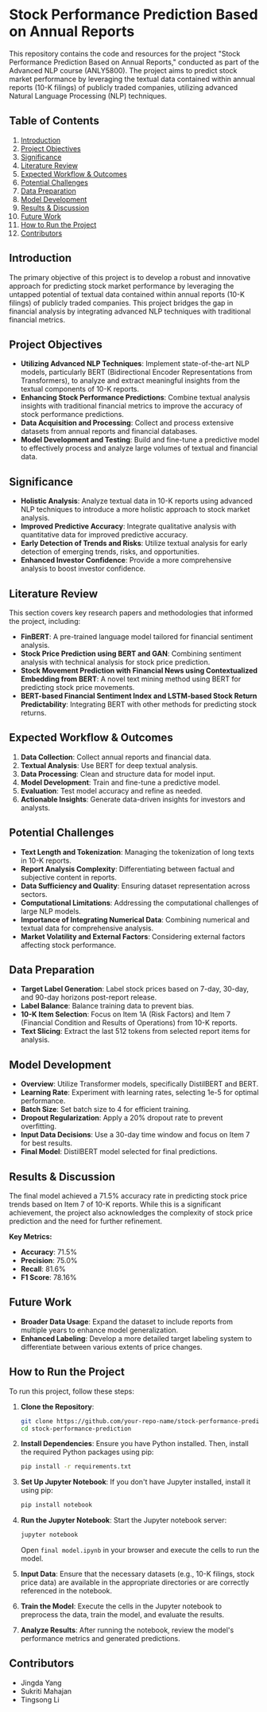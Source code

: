 # Stock Performance Prediction Based on Annual Reports

This repository contains the code and resources for the project "Stock Performance Prediction Based on Annual Reports," conducted as part of the Advanced NLP course (ANLY5800). The project aims to predict stock market performance by leveraging the textual data contained within annual reports (10-K filings) of publicly traded companies, utilizing advanced Natural Language Processing (NLP) techniques.

## Table of Contents

1. [Introduction](#introduction)
2. [Project Objectives](#project-objectives)
3. [Significance](#significance)
4. [Literature Review](#literature-review)
5. [Expected Workflow & Outcomes](#expected-workflow--outcomes)
6. [Potential Challenges](#potential-challenges)
7. [Data Preparation](#data-preparation)
8. [Model Development](#model-development)
9. [Results & Discussion](#results--discussion)
10. [Future Work](#future-work)
11. [How to Run the Project](#how-to-run-the-project)
12. [Contributors](#contributors)

## Introduction

The primary objective of this project is to develop a robust and innovative approach for predicting stock market performance by leveraging the untapped potential of textual data contained within annual reports (10-K filings) of publicly traded companies. This project bridges the gap in financial analysis by integrating advanced NLP techniques with traditional financial metrics.

## Project Objectives

- **Utilizing Advanced NLP Techniques**: Implement state-of-the-art NLP models, particularly BERT (Bidirectional Encoder Representations from Transformers), to analyze and extract meaningful insights from the textual components of 10-K reports.
- **Enhancing Stock Performance Predictions**: Combine textual analysis insights with traditional financial metrics to improve the accuracy of stock performance predictions.
- **Data Acquisition and Processing**: Collect and process extensive datasets from annual reports and financial databases.
- **Model Development and Testing**: Build and fine-tune a predictive model to effectively process and analyze large volumes of textual and financial data.

## Significance

- **Holistic Analysis**: Analyze textual data in 10-K reports using advanced NLP techniques to introduce a more holistic approach to stock market analysis.
- **Improved Predictive Accuracy**: Integrate qualitative analysis with quantitative data for improved predictive accuracy.
- **Early Detection of Trends and Risks**: Utilize textual analysis for early detection of emerging trends, risks, and opportunities.
- **Enhanced Investor Confidence**: Provide a more comprehensive analysis to boost investor confidence.

## Literature Review

This section covers key research papers and methodologies that informed the project, including:

- **FinBERT**: A pre-trained language model tailored for financial sentiment analysis.
- **Stock Price Prediction using BERT and GAN**: Combining sentiment analysis with technical analysis for stock price prediction.
- **Stock Movement Prediction with Financial News using Contextualized Embedding from BERT**: A novel text mining method using BERT for predicting stock price movements.
- **BERT-based Financial Sentiment Index and LSTM-based Stock Return Predictability**: Integrating BERT with other methods for predicting stock returns.

## Expected Workflow & Outcomes

1. **Data Collection**: Collect annual reports and financial data.
2. **Textual Analysis**: Use BERT for deep textual analysis.
3. **Data Processing**: Clean and structure data for model input.
4. **Model Development**: Train and fine-tune a predictive model.
5. **Evaluation**: Test model accuracy and refine as needed.
6. **Actionable Insights**: Generate data-driven insights for investors and analysts.

## Potential Challenges

- **Text Length and Tokenization**: Managing the tokenization of long texts in 10-K reports.
- **Report Analysis Complexity**: Differentiating between factual and subjective content in reports.
- **Data Sufficiency and Quality**: Ensuring dataset representation across sectors.
- **Computational Limitations**: Addressing the computational challenges of large NLP models.
- **Importance of Integrating Numerical Data**: Combining numerical and textual data for comprehensive analysis.
- **Market Volatility and External Factors**: Considering external factors affecting stock performance.

## Data Preparation

- **Target Label Generation**: Label stock prices based on 7-day, 30-day, and 90-day horizons post-report release.
- **Label Balance**: Balance training data to prevent bias.
- **10-K Item Selection**: Focus on Item 1A (Risk Factors) and Item 7 (Financial Condition and Results of Operations) from 10-K reports.
- **Text Slicing**: Extract the last 512 tokens from selected report items for analysis.

## Model Development

- **Overview**: Utilize Transformer models, specifically DistilBERT and BERT.
- **Learning Rate**: Experiment with learning rates, selecting 1e-5 for optimal performance.
- **Batch Size**: Set batch size to 4 for efficient training.
- **Dropout Regularization**: Apply a 20% dropout rate to prevent overfitting.
- **Input Data Decisions**: Use a 30-day time window and focus on Item 7 for best results.
- **Final Model**: DistilBERT model selected for final predictions.

## Results & Discussion

The final model achieved a 71.5% accuracy rate in predicting stock price trends based on Item 7 of 10-K reports. While this is a significant achievement, the project also acknowledges the complexity of stock price prediction and the need for further refinement.

**Key Metrics:**
- **Accuracy**: 71.5%
- **Precision**: 75.0%
- **Recall**: 81.6%
- **F1 Score**: 78.16%

## Future Work

- **Broader Data Usage**: Expand the dataset to include reports from multiple years to enhance model generalization.
- **Enhanced Labeling**: Develop a more detailed target labeling system to differentiate between various extents of price changes.

## How to Run the Project

To run this project, follow these steps:

1. **Clone the Repository**:
   ```bash
   git clone https://github.com/your-repo-name/stock-performance-prediction.git
   cd stock-performance-prediction
   ```

2. **Install Dependencies**:
   Ensure you have Python installed. Then, install the required Python packages using pip:
   ```bash
   pip install -r requirements.txt
   ```

3. **Set Up Jupyter Notebook**:
   If you don't have Jupyter installed, install it using pip:
   ```bash
   pip install notebook
   ```

4. **Run the Jupyter Notebook**:
   Start the Jupyter notebook server:
   ```bash
   jupyter notebook
   ```
   Open `final model.ipynb` in your browser and execute the cells to run the model.

5. **Input Data**:
   Ensure that the necessary datasets (e.g., 10-K filings, stock price data) are available in the appropriate directories or are correctly referenced in the notebook.

6. **Train the Model**:
   Execute the cells in the Jupyter notebook to preprocess the data, train the model, and evaluate the results.

7. **Analyze Results**:
   After running the notebook, review the model's performance metrics and generated predictions.

## Contributors

- Jingda Yang
- Sukriti Mahajan
- Tingsong Li

